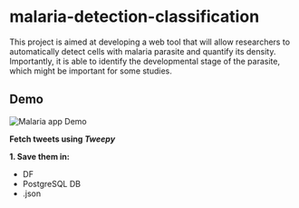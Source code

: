 # malaria-detection-classification  

This project is aimed at developing a web tool that will allow researchers to automatically detect cells with malaria parasite and quantify its density. Importantly, it is able to identify the developmental stage of the parasite, which might be important for some studies.  

## Demo

![Malaria app Demo](demo3.gif)  

**Fetch tweets using _Tweepy_**    

**1. Save them in:**  
  - DF 
  - PostgreSQL DB
  - .json
